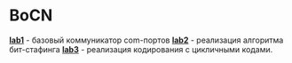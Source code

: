 # BoCN

**[lab1](./lab1)** - базовый коммуникатор com-портов
**[lab2](./lab2)** - реализация алгоритма бит-стафинга
**[lab3](./lab3)** - реализация кодирования с цикличными кодами.